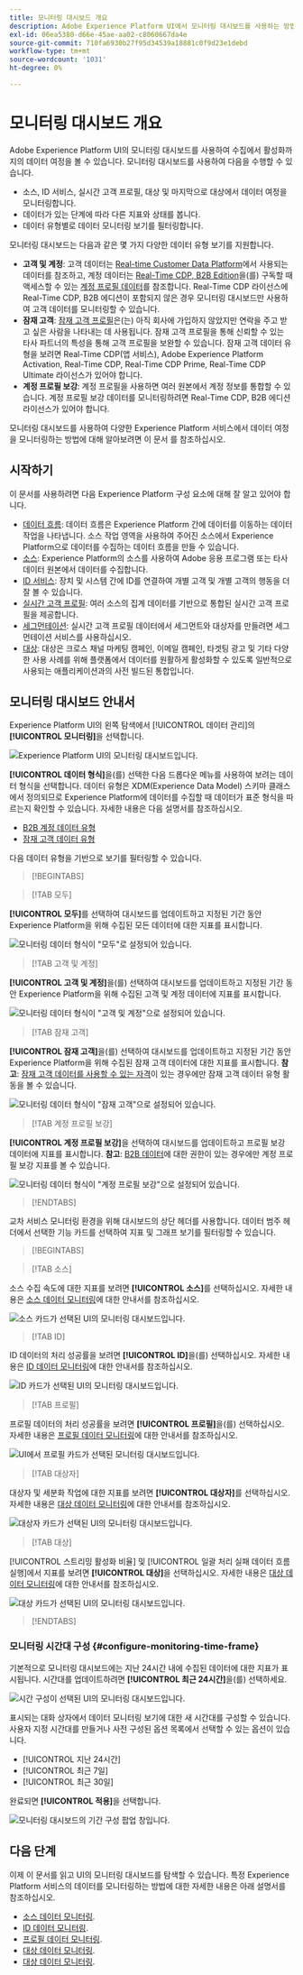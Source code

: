 ```yaml
---
title: 모니터링 대시보드 개요
description: Adobe Experience Platform UI에서 모니터링 대시보드를 사용하는 방법을 알아봅니다
exl-id: 06ea5380-d66e-45ae-aa02-c8060667da4e
source-git-commit: 710fa6930b27f95d34539a18881c0f9d23e1debd
workflow-type: tm+mt
source-wordcount: '1031'
ht-degree: 0%

---
```


# 모니터링 대시보드 개요

Adobe Experience Platform UI의 모니터링 대시보드를 사용하여 수집에서 활성화까지의 데이터 여정을 볼 수 있습니다. 모니터링 대시보드를 사용하여 다음을 수행할 수 있습니다.

* 소스, ID 서비스, 실시간 고객 프로필, 대상 및 마지막으로 대상에서 데이터 여정을 모니터링합니다.
* 데이터가 있는 단계에 따라 다른 지표와 상태를 봅니다.
* 데이터 유형별로 데이터 모니터링 보기를 필터링합니다.

모니터링 대시보드는 다음과 같은 몇 가지 다양한 데이터 유형 보기를 지원합니다.

* **고객 및 계정**: 고객 데이터는 [Real-time Customer Data Platform](../../rtcdp/home.md)에서 사용되는 데이터를 참조하고, 계정 데이터는 [Real-Time CDP, B2B Edition](../../rtcdp/b2b-overview.md)을(를) 구독할 때 액세스할 수 있는 [계정 프로필 데이터](../../rtcdp/accounts/account-profile-overview.md)를 참조합니다. Real-Time CDP 라이선스에 Real-Time CDP, B2B 에디션이 포함되지 않은 경우 모니터링 대시보드만 사용하여 고객 데이터를 모니터링할 수 있습니다.
* **잠재 고객**: [잠재 고객 프로필](../../profile/ui/prospect-profile.md)은(는) 아직 회사에 가입하지 않았지만 연락을 주고 받고 싶은 사람을 나타내는 데 사용됩니다. 잠재 고객 프로필을 통해 신뢰할 수 있는 타사 파트너의 특성을 통해 고객 프로필을 보완할 수 있습니다. 잠재 고객 데이터 유형을 보려면 Real-Time CDP(앱 서비스), Adobe Experience Platform Activation, Real-Time CDP, Real-Time CDP Prime, Real-Time CDP Ultimate 라이선스가 있어야 합니다.
* **계정 프로필 보강**: 계정 프로필을 사용하면 여러 원본에서 계정 정보를 통합할 수 있습니다. 계정 프로필 보강 데이터를 모니터링하려면 Real-Time CDP, B2B 에디션 라이선스가 있어야 합니다.

모니터링 대시보드를 사용하여 다양한 Experience Platform 서비스에서 데이터 여정을 모니터링하는 방법에 대해 알아보려면 이 문서 를 참조하십시오.

## 시작하기

이 문서를 사용하려면 다음 Experience Platform 구성 요소에 대해 잘 알고 있어야 합니다.

* [데이터 흐름](../home.md): 데이터 흐름은 Experience Platform 간에 데이터를 이동하는 데이터 작업을 나타냅니다. 소스 작업 영역을 사용하여 주어진 소스에서 Experience Platform으로 데이터를 수집하는 데이터 흐름을 만들 수 있습니다.
* [소스](../../sources/home.md): Experience Platform의 소스를 사용하여 Adobe 응용 프로그램 또는 타사 데이터 원본에서 데이터를 수집합니다.
* [ID 서비스](../../identity-service/home.md): 장치 및 시스템 간에 ID를 연결하여 개별 고객 및 개별 고객의 행동을 더 잘 볼 수 있습니다.
* [실시간 고객 프로필](../../profile/home.md): 여러 소스의 집계 데이터를 기반으로 통합된 실시간 고객 프로필을 제공합니다.
* [세그먼테이션](../../segmentation/home.md): 실시간 고객 프로필 데이터에서 세그먼트와 대상자를 만들려면 세그먼테이션 서비스를 사용하십시오.
* [대상](../../destinations/home.md): 대상은 크로스 채널 마케팅 캠페인, 이메일 캠페인, 타겟팅 광고 및 기타 다양한 사용 사례를 위해 플랫폼에서 데이터를 원활하게 활성화할 수 있도록 일반적으로 사용되는 애플리케이션과의 사전 빌드된 통합입니다.

## 모니터링 대시보드 안내서

Experience Platform UI의 왼쪽 탐색에서 [!UICONTROL 데이터 관리]의 **[!UICONTROL 모니터링]**&#x200B;을 선택합니다.

![Experience Platform UI의 모니터링 대시보드입니다.](../assets/ui/monitor-overview/monitoring.png)

**[!UICONTROL 데이터 형식]**&#x200B;을(를) 선택한 다음 드롭다운 메뉴를 사용하여 보려는 데이터 형식을 선택합니다. 데이터 유형은 XDM(Experience Data Model) 스키마 클래스에서 정의되므로 Experience Platform에 데이터를 수집할 때 데이터가 표준 형식을 따르는지 확인할 수 있습니다. 자세한 내용은 다음 설명서를 참조하십시오.

* [B2B 계정 데이터 유형](../../rtcdp/b2b-tutorial.md)
* [잠재 고객 데이터 유형](../../rtcdp/partner-data/prospecting.md)

다음 데이터 유형을 기반으로 보기를 필터링할 수 있습니다.

>[!BEGINTABS]

>[!TAB 모두]

**[!UICONTROL 모두]**&#x200B;를 선택하여 대시보드를 업데이트하고 지정된 기간 동안 Experience Platform을 위해 수집된 모든 데이터에 대한 지표를 표시합니다.

![모니터링 데이터 형식이 &quot;모두&quot;로 설정되어 있습니다.](../assets/ui/monitor-overview/all.png)

>[!TAB 고객 및 계정]

**[!UICONTROL 고객 및 계정]**&#x200B;을(를) 선택하여 대시보드를 업데이트하고 지정된 기간 동안 Experience Platform을 위해 수집된 고객 및 계정 데이터에 지표를 표시합니다.

![모니터링 데이터 형식이 &quot;고객 및 계정&quot;으로 설정되어 있습니다.](../assets/ui/monitor-overview/customer-account.png)

>[!TAB 잠재 고객]

**[!UICONTROL 잠재 고객]**&#x200B;을(를) 선택하여 대시보드를 업데이트하고 지정된 기간 동안 Experience Platform을 위해 수집된 잠재 고객 데이터에 대한 지표를 표시합니다. **참고**: [잠재 고객 데이터를 사용할 수 있는 자격](../../rtcdp/partner-data/prospecting.md)이 있는 경우에만 잠재 고객 데이터 유형 활동을 볼 수 있습니다.

![모니터링 데이터 형식이 &quot;잠재 고객&quot;으로 설정되어 있습니다.](../assets/ui/monitor-overview/prospect.png)

>[!TAB 계정 프로필 보강]

**[!UICONTROL 계정 프로필 보강]**&#x200B;을 선택하여 대시보드를 업데이트하고 프로필 보강 데이터에 지표를 표시합니다. **참고**: [B2B 데이터](../../rtcdp/b2b-tutorial.md)에 대한 권한이 있는 경우에만 계정 프로필 보강 지표를 볼 수 있습니다.

![모니터링 데이터 형식이 &quot;계정 프로필 보강&quot;으로 설정되어 있습니다.](../assets/ui/monitor-overview/account-profile-enrichment.png)

>[!ENDTABS]

교차 서비스 모니터링 환경을 위해 대시보드의 상단 헤더를 사용합니다. 데이터 범주 헤더에서 선택한 기능 카드를 선택하여 지표 및 그래프 보기를 필터링할 수 있습니다.

>[!BEGINTABS]

>[!TAB 소스]

소스 수집 속도에 대한 지표를 보려면 **[!UICONTROL 소스]**&#x200B;를 선택하십시오. 자세한 내용은 [소스 데이터 모니터링](monitor-sources.md)에 대한 안내서를 참조하십시오.

![소스 카드가 선택된 UI의 모니터링 대시보드입니다.](../assets/ui/monitor-overview/sources.png)

>[!TAB ID]

ID 데이터의 처리 성공률을 보려면 **[!UICONTROL ID]**&#x200B;을(를) 선택하십시오. 자세한 내용은 [ID 데이터 모니터링](monitor-identities.md)에 대한 안내서를 참조하십시오.

![ID 카드가 선택된 UI의 모니터링 대시보드입니다.](../assets/ui/monitor-overview/identities.png)

>[!TAB 프로필]

프로필 데이터의 처리 성공률을 보려면 **[!UICONTROL 프로필]**&#x200B;을(를) 선택하십시오. 자세한 내용은 [프로필 데이터 모니터링](monitor-profiles.md)에 대한 안내서를 참조하십시오.

![UI에서 프로필 카드가 선택된 모니터링 대시보드입니다.](../assets/ui/monitor-overview/profiles.png)

>[!TAB 대상자]

대상자 및 세분화 작업에 대한 지표를 보려면 **[!UICONTROL 대상자]**&#x200B;를 선택하십시오. 자세한 내용은 [대상 데이터 모니터링](monitor-audiences.md)에 대한 안내서를 참조하십시오.

![대상자 카드가 선택된 UI의 모니터링 대시보드입니다.](../assets/ui/monitor-overview/audiences.png)

>[!TAB 대상]

[!UICONTROL 스트리밍 활성화 비율] 및 [!UICONTROL 일괄 처리 실패 데이터 흐름 실행]에서 지표를 보려면 **[!UICONTROL 대상]**&#x200B;을 선택하십시오. 자세한 내용은 [대상 데이터 모니터링](monitor-destinations.md)에 대한 안내서를 참조하십시오.

![대상 카드가 선택된 UI의 모니터링 대시보드입니다.](../assets/ui/monitor-overview/destinations.png)

>[!ENDTABS]

### 모니터링 시간대 구성 {#configure-monitoring-time-frame}

기본적으로 모니터링 대시보드에는 지난 24시간 내에 수집된 데이터에 대한 지표가 표시됩니다. 시간대를 업데이트하려면 **[!UICONTROL 최근 24시간]**&#x200B;을(를) 선택하세요.

![시간 구성이 선택된 UI의 모니터링 대시보드입니다.](../assets/ui/monitor-overview/select-time.png)

표시되는 대화 상자에서 데이터 모니터링 보기에 대한 새 시간대를 구성할 수 있습니다. 사용자 지정 시간대를 만들거나 사전 구성된 옵션 목록에서 선택할 수 있는 옵션이 있습니다.

* [!UICONTROL 지난 24시간]
* [!UICONTROL 최근 7일]
* [!UICONTROL 최근 30일]

완료되면 **[!UICONTROL 적용]**&#x200B;을 선택합니다.

![모니터링 대시보드의 기간 구성 팝업 창입니다.](../assets/ui/monitor-overview/update-time.png)

## 다음 단계

이제 이 문서를 읽고 UI의 모니터링 대시보드를 탐색할 수 있습니다. 특정 Experience Platform 서비스의 데이터를 모니터링하는 방법에 대한 자세한 내용은 아래 설명서를 참조하십시오.

* [소스 데이터 모니터링](monitor-sources.md).
* [ID 데이터 모니터링](monitor-identities.md).
* [프로필 데이터 모니터링](monitor-profiles.md).
* [대상 데이터 모니터링](monitor-audiences.md).
* [대상 데이터 모니터링](monitor-destinations.md).
